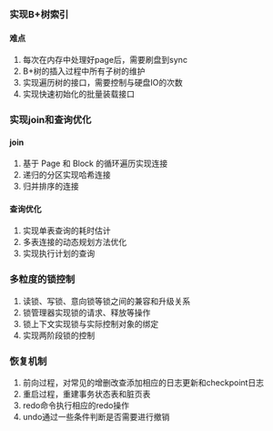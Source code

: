 ### 实现B+树索引

#### 难点
1. 每次在内存中处理好page后，需要刷盘到sync
2. B+树的插入过程中所有子树的维护
3. 实现遍历树的接口，需要控制与硬盘IO的次数
4. 实现快速初始化的批量装载接口

### 实现join和查询优化

#### join
1. 基于 Page 和 Block 的循环遍历实现连接
2. 递归的分区实现哈希连接
3. 归并排序的连接

#### 查询优化
1. 实现单表查询的耗时估计
2. 多表连接的动态规划方法优化
3. 实现执行计划的查询

### 多粒度的锁控制
1. 读锁、写锁、意向锁等锁之间的兼容和升级关系
2. 锁管理器实现锁的请求、释放等操作
3. 锁上下文实现锁与实际控制对象的绑定
4. 实现两阶段锁的控制

### 恢复机制
1. 前向过程，对常见的增删改查添加相应的日志更新和checkpoint日志
2. 重启过程，重建事务状态表和脏页表
3. redo命令执行相应的redo操作
4. undo通过一些条件判断是否需要进行撤销
